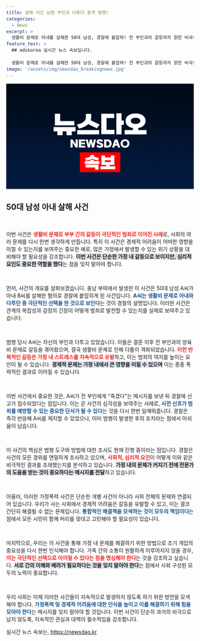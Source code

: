 ```yaml
---
title: 살해 사건 남편 부인과 다투다 충격 범행!
categories:
  - News
excerpt: >
  생활비 문제로 아내를 살해한 50대 남성, 경찰에 붙잡혀! 전 부인과의 갈등까지 얽힌 비극의 전말은? 경찰은 사건 경위를 면밀히 조사 중이다. 클릭해서 상세 내용을 확인해보세요!
feature_text: >
  ## adskorea 실시간 뉴스 속보입니다.

  생활비 문제로 아내를 살해한 50대 남성, 경찰에 붙잡혀! 전 부인과의 갈등까지 얽힌 비극의 전말은? 경찰은 사건 경위를 면밀히 조사 중이다. 클릭해서 상세 내용을 확인해보세요!
image: '/assets/img/newsdao_breakingnews.jpg'
---
```


<p><img src="/assets/img/newsdao_breakingnews.jpg" alt="adskorea 속보" /></p>

<h2 data-ke-size="size26">50대 남성 아내 살해 사건</h2>

<p data-ke-size="size16">&nbsp;</p>

<p>이번 사건은 <b><span style="color: #ee2323;">생활비 문제로 부부 간의 갈등이 극단적인 범죄로 이어진 사례</span></b>로, 사회의 여러 문제를 다시 한번 생각하게 만듭니다. 특히 이 사건은 경제적 어려움이 어떠한 영향을 미칠 수 있는지를 보여주는 중요한 예로, 많은 가정에서 발생할 수 있는 위기 상황을 대비해야 할 필요성을 강조합니다. <b><span style="background-color: #21538527;">이번 사건은 단순한 가정 내 갈등으로 보이지만, 심리적 요인도 중요한 역할을 했다</span></b>는 점을 잊지 말아야 합니다.</p>

<p data-ke-size="size16">&nbsp;</p>

<p>먼저, 사건의 개요를 살펴보겠습니다. 충남 부여에서 발생한 이 사건은 50대 남성 A씨가 아내 B씨를 살해한 혐의로 경찰에 붙잡히게 된 사건입니다. <b><span style="color: #1a5490;">A씨는 생활비 문제로 아내와 다투던 중 극단적인 선택을 한 것으로 보인다</span></b>는 것이 경찰의 설명입니다. 이러한 사건은 관계의 복잡성과 감정의 긴장이 어떻게 범죄로 발전할 수 있는지를 실제로 보여주고 있습니다.</p>

<p data-ke-size="size16">&nbsp;</p>

<p>범행 당시 A씨는 자신의 부인과 다투고 있었습니다. 이들은 결혼 이후 전 부인과의 양육비 문제로 갈등을 겪어왔으며, 결국 생활비 문제로 인해 다툼이 격화되었습니다. <b><span style="color: #ee2323;">이런 반복적인 갈등은 가정 내 스트레스를 지속적으로 유발</span></b>하고, 이는 범죄의 여지를 높이는 요인이 될 수 있습니다. <b><span style="background-color: #21538527;">경제적 문제는 가정 내에서 큰 영향을 미칠 수 있으며</span></b> 이는 종종 폭력적인 결과로 이어질 수 있습니다.</p>

<p data-ke-size="size16">&nbsp;</p>

<p>이번 사건에서 중요한 것은, A씨가 전 부인에게 "죽겠다"는 메시지를 보낸 뒤 경찰에 신고가 접수되었다는 점입니다. 이는 곧 사건의 심각성을 보여주는 사례로, <b><span style="color: #1a5490;">사전 신호가 범죄를 예방할 수 있는 중요한 단서가 될 수 있다</span></b>는 것을 다시 한번 일깨워줍니다. 경찰은 즉각 반응해 A씨를 제지할 수 있었으나, 이미 범행이 발생한 후의 조치라는 점에서 아쉬움이 남습니다.</p>

<p data-ke-size="size16">&nbsp;</p>

<p>이 사건의 핵심은 범행 도구와 방법에 대한 조사도 현재 진행 중이라는 점입니다. 경찰은 사건의 모든 경위를 면밀하게 조사하고 있으며, <b><span style="color: #ee2323;">사회적, 심리적 요인</span></b>이 어떻게 이와 같은 비극적인 결과를 초래했는지를 분석하고 있습니다. <b><span style="background-color: #21538527;">가정 내의 문제가 커지기 전에 전문가의 도움을 받는 것이 중요하다는 메시지를 전달</span></b>하고 있습니다.</p>

<p data-ke-size="size16">&nbsp;</p>

<p>아울러, 이러한 가정폭력 사건은 단순한 개별 사건이 아니라 사회 전체의 문제와 연결되어 있습니다. 우리가 사는 사회에서 경제적 어려움은 갈등을 유발할 수 있고, 이는 결코 간단히 해결될 수 없는 문제입니다. <b><span style="color: #1a5490;">통합적인 해결책을 모색하는 것이 모두의 책임이다</span></b>는 점에서 모든 시민이 함께 머리를 맞대고 고민해야 할 필요성이 있습니다.</p>

<p data-ke-size="size16">&nbsp;</p>

<p>마지막으로, 우리는 이 사건을 통해 가정 내 문제를 해결하기 위한 방법으로 조기 개입의 중요성을 다시 한번 인식해야 합니다. 가족 간의 소통이 원활하게 이루어지지 않을 경우, <b><span style="color: #ee2323;">이는 극단적인 선택으로 이어질 수 있다는 점을 명심해야 한다</span></b>는 것을 강조하고 싶습니다. <b><span style="background-color: #21538527;">서로 간의 이해와 배려가 필요하다는 것을 잊지 말아야 한다</span></b>는 점에서 사회 구성원 모두의 노력이 중요합니다.</p>

<p data-ke-size="size16">&nbsp;</p>

<p>우리 사회는 이제 이러한 사건들이 지속적으로 발생하지 않도록 하기 위한 방안을 모색해야 합니다. <b><span style="color: #1a5490;">가정폭력 및 경제적 어려움에 대한 인식을 높이고 이를 해결하기 위해 힘을 모아야 한다</span></b>는 메시지를 잊지 말아야 할 것입니다. 이번 사건이 단순히 과거의 비극으로 남지 않도록, 지속적인 관심과 대책이 필수적임을 강조합니다.</p>
실시간 뉴스 속보는, <a href="https://newsdao.kr" rel="dofollow">https://newsdao.kr</a>


